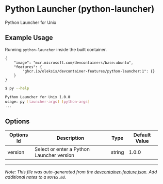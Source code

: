

# Python Launcher (python-launcher)

Python Launcher for Unix

## Example Usage

Running `python-launcher` inside the built container.

```jsonc
{
    "image": "mcr.microsoft.com/devcontainers/base:ubuntu",
    "features": {
        "ghcr.io/oleksis/devcontainer-features/python-launcher:1": {}
    }
}
```

```bash
$ py --help

Python Launcher for Unix 1.0.0
usage: py [launcher-args] [python-args]
...
```

## Options

| Options Id | Description | Type | Default Value |
|-----|-----|-----|-----|
| version | Select or enter a Python Launcher version | string | 1.0.0 |



---

_Note: This file was auto-generated from the [devcontainer-feature.json](https://github.com/oleksis/python-launcher/blob/main/src/python-launcher/devcontainer-feature.json).  Add additional notes to a `NOTES.md`._
